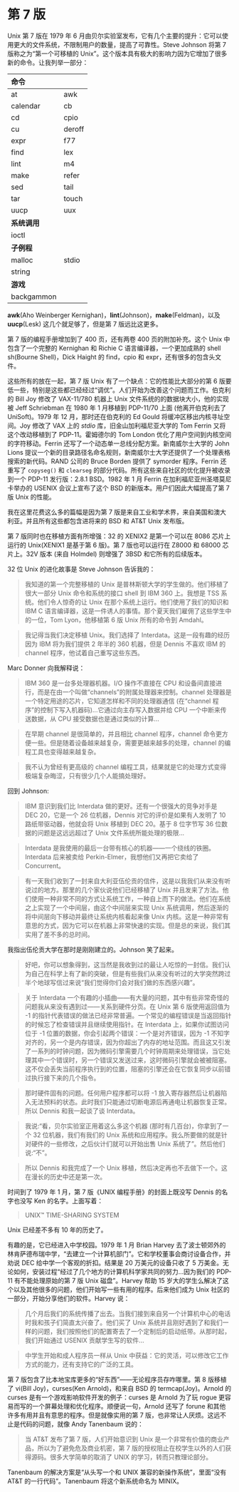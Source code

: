 # 第 7 版

Unix 第 7 版在 1979 年 6 月由贝尔实验室发布，它有几个主要的提升：它可以使用更大的文件系统，不限制用户的数量，提高了可靠性。Steve Johnson 将第 7 版称之为“第一个可移植的 Unix”。这个版本具有极大的影响力因为它增加了很多新的命令。让我列举一部分：

|**命令**||
|:--|:--|
|at|awk|
|calendar|cb|
|cd|cpio|
|cu|deroff|
|expr|f77|
|find|lex|
|lint|m4|
|make|refer|
|sed|tail|
|tar|touch|
|uucp|uux|
|**系统调用**||
|ioctl||
|**子例程**||
|malloc|stdio|
|string||
|**游戏**||
|backgammon||

**awk**(Aho Weinberger Kernighan)，**lint**(Johnson)，**make**(Feldman)，以及 **uucp**(Lesk) 这几个就足够了，但是第 7 版远比这更多。

第 7 版的编程手册增加到了 400 页，还有两卷 400 页的附加补充。这个 Unix 中包含了一个完整的 Kernighan 和 Richie C 语言编译器，一个更加成熟的 shell sh(Bourne Shell)，Dick Haight 的 find，cpio 和 expr，还有很多的包含头文件。

这些所有的放在一起，第 7 版 Unix 有了一个缺点：它的性能比大部分的第 6 版要低一些，特别是这些都已经经过“调优”。人们开始为改善这个问题而工作。伯克利的 Bill Joy 修改了 VAX-11/780 机器上 Unix 文件系统的的数据块大小，他的实现被 Jeff Schriebman 在 1980 年 1 月移植到 PDP-11/70 上面 (他离开伯克利去了 UniSoft)。1979 年 12 月，那时还在伯克利的 Ed Gould 将缓冲区移出内核寻址空间。Joy 修改了 VAX 上的 *stdio* 库，旧金山加利福尼亚大学的 Tom Ferrin 又将这个改动移植到了 PDP-11。霍姆德尔的 Tom London 优化了用户空间到内核空间的字符移动。Ferrin 还写了一个动态单一总线分配方案。新南威尔士大学的 John Lions 提议一个新的目录路径名命名规则，新南威尔士大学还提供了一个处理表格搜索的新代码。RAND 公司的 Bruce Borden 提供了 symorder 程序。Ferrin 还重写了 `copyseg()` 和 `clearseg` 的部分代码。所有这些来自社区的优化提升被收录到一个 PDP-11 发行版：2.8.1 BSD。1982 年 1 月 Ferrin 在加利福尼亚州圣塔莫尼卡举办的 USENIX 会议上宣布了这个 BSD 的新版本。用户们因此大幅提高了第 7 版 Unix 的性能。

我在这里花费这么多的篇幅是因为第 7 版是来自工业和学术界，来自美国和澳大利亚。并且所有这些都包含进将来的 BSD 和 AT&T Unix 发布版。

第 7 版同时也在移植方面有所增强：32 的 XENIX2 是第一个可以在 8086 芯片上运行的 Unix(XENIX1 是基于第 6 版)。第 7 版也可以运行在 Z8000 和 68000 芯片上。32V 版本 (来自 Holmdel) 则增强了 3BSD 和它所有的后续版本。

32 位 Unix 的进化故事是 Steve Johnson 告诉我的：

> 我知道的第一个完整移植的 Unix 是普林斯顿大学的学生做的。他们移植了很大一部分 Unix 命令和系统的接口 shell 到 IBM 360 上。我想是 TSS 系统。他们令人惊奇的让 Unix 在那个系统上运行。他们使用了我们的知识和 IBM C 语言编译器，这是一件诱人的事情。那个夏天我们雇佣了这些学生中的一位，Tom Lyon，他移植第 6 版 Unix 所有的命令到 Amdahl。

> 我记得当我们决定移植 Unix。我们选择了 Interdata。这是一段有趣的经历因为 IBM 将为我们提供 2 年半的 360 机器，但是 Dennis 不喜欢 IBM 的 channel 程序，他试着自己重写这些东西。

Marc Donner 向我解释说：

> IBM 360 是一台多处理器机器。I/O 操作不直接在 CPU 和设备间直接进行，而是在由一个叫做“channels”的附属处理器来控制。channel 处理器是一个特定用途的芯片，它知道怎样和不同的处理器通信 (在“channel 程序”的控制下写入机器码)...它通过向主存写入数据并给 CPU 一个中断来传送数据，从 CPU 接受数据也是通过类似的计算...

> 在早期 channel 是很简单的，并且相比 channel 程序，channel 命令更方便一些。但是随着设备越来越复杂，需要更越来越多的处理，channel 的编程工具也变得越来越复杂。

> 我不认为曾经有更高级的 channel 编程工具，结果就是它的处理方式变得极端复杂晦涩，只有很少几个人能搞处理好。

回到 Johnson:

> IBM 意识到我们比 Interdata 做的更好。还有一个很强大的竞争对手是 DEC 20，它是一个 26 位机器，Dennis 对它的评价是如果有人发明了 10 路纸带驱动器，他就会将 Unix 移植到 DEC 20。基于 8 位字节写 36 位数据的问题是这远远超过了 Unix 文件系统所能处理的极限...

> Interdata 是我使用的最后一台带有核心的机器——一个绕线的铁圈。Interdata 后来被卖给 Perkin-Elmer，我想他们又再把它卖给了 Concurrent。

> 有一天我们收到了一封来自大利亚伍伦贡的信件，这是以我我们从来没有听说过的地方。那里的几个家伙说他们已经移植了 Unix 并且发来了方法。他们使用一种非常不同的方式让系统工作，一种自上而下的做法。他们在系统之上实现了一个中间层，由这个中间层来实现 Unix 系统调用，然后逐渐的将中间层向下移动并最终让系统内核看起来像 Unix 内核。这是一种非常有意思的方式，因为它可以在机器上非常快速的实现。但是总的来说，我们其实用了差不多的总时间。

我指出伍伦贡大学在那时是刚刚建立的。Johnson 笑了起来。

> 好吧，你可以想象得到，这当然是我收到过的最让人吃惊的一封信。我们认为自己在科学上有了新的突破，但是有些我们从来没有听过的大学突然跨过半个地球写信过来说“我们觉得你们会对我们做的东西感兴趣”。

> 关于 Interdata 一个有趣的小插曲——有大量的问题，其中有些非常奇怪的问题我从来没有遇到过——关系到硬件分页。在 Unix 第 6 版使用返回值为 -1 的指针代表错误的做法已经非常普遍。一个常见的编程错误是当返回指针的时候忘了检查错误并且继续使用指针。在 Interdata 上，如果你试图访问位于 -1 位置的数据，你会引起两个错误：一个是对齐错误，因为 -1 不知字对齐的，另一个是内存错误，因为你超出了内存的地址范围。而且这又引发了一系列的时钟问题，因为微码引擎需要几个时钟周期来处理错误，当它处理其中一个错误时，另一个错误又发送过来，这时微码引擎就会被被阻塞。这不仅会丢失当前程序执行到的位置，阻塞的引擎还会在它恢复同步以前错过执行接下来的几个指令。

> 那时硬件固有的问题。任何用户程序都可以将 -1 放入寄存器然后让机器陷入无法预料的状态。此时我们只能通过切断电源后再通电让机器恢复正常。所以 Dennis 和我一起谈了谈 Interdata。

> 我说:“看，贝尔实验室正用着这么多这个机器 (那时有几百台)，你拿到了一个 32 位机器，我们有我们的 Unix 系统和应用程序。我么所要做的就是针对硬件的一些修改，之后伙计们就可以开始出售 Unix 系统了”。然后他们说:“不”。

> 所以 Dennis 和我完成了一个 Unix 移植，然后决定再也不去做下一个。这在漫长的历史中还是第一次。

时间到了 1979 年 1 月，第 7 版《UNIX 编程手册》的封面上既没写 Dennis 的名字也没写 Ken 的名字。上面写着：

> UNIX™ TIME-SHARING SYSTEM

Unix 已经差不多有 10 年的历史了。

有趣的是，它已经进入中学校园。1979 年 1 月 Brian Harvey 去了波士顿郊外的林肯萨德布瑞中学，“去建立一个计算机部门”。它和学校董事会商讨设备合作，并劝说 DEC 给中学一个客观的折扣。结果是 20 万美元的设备只收了 5 万美金。无论如何，安装过程“经过了几个地方的计算机科学家共同的努力...因为我们的 PDP-11 有不能处理原始的第 7 版 Unix 磁盘”。Harvey 帮助 15 岁大的学生么解决了这个以及其他很多的问题，他们开始写一些有用的程序。后来他们成为 Unix 社区的一部分，开始分享他们的软件。Harvey 说：

> 几个月后我们的系统传播了出去。当我们接到来自另一个计算机中心的电话时我和孩子们简直太兴奋了。他们买了 Unix 系统并且刚好遇到了和我们一样的问题，我们按照他们的配置寄去了一个定制后的启动纸带。从那时起，我们开始通过 USENIX 贡献学生写的软件...

> 中学生开始和成人程序员一样从 Unix 中获益：它的灵活，可以修改它工作方式的能力，还有支持它的广泛的工具。

第 7 版包含了比本地宝库更多的“好东西”——无论程序员存咋哪里。第 8 版移植了 vi(Bill Joy)，curses(Ken Arnold)，和来自 BSD 的 termcap(Joy)。Arnold 的 curses 是有一个游戏影响软件开发的例子：curses 是 Arnold 为了玩 rogue 更容易而写的一个屏幕处理和优化程序。顺便说一句，Arnold 还写了 forune 和其他许多有用并且有意思的程序。但是就像实用的第 7 版，也非常让人厌烦。这远不止是代码的问题，就像 Andy Tanenbaum 说的：

> 当 AT&T 发布了第 7 版，人们开始意识到 Unix 是一个非常有价值的商业产品，所以为了避免危及商业机密，第 7 版的授权阻止在校学生以外的人们获得源码。很多大学简单的取消了 UNIX 的学习，转而只教理论部分。

Tanenbaum 的解决方案是“从头写一个和 UNIX 兼容的新操作系统”，里面“没有 AT&T 的一行代码”。Tanenbaum 将这个新系统命名为 MINIX。
